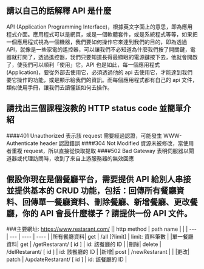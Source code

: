 ## 請以自己的話解釋 API 是什麼
API (Application Programming Interface)，根據英文字面上的意思，即為應用程式介面。應用程式可以是網頁，或是一個軟體套件，或是系統程式等等，如果把一個應用程式視為一個機器，我們要如何操作它來達到我們的目的，即為透過 API，就像是一些家電的遙控器，可以讓我們不必知道為什麼我們按了開關鍵，電器就打開了，透過遙控器，我們只要知道長得最顯眼的電源鍵按下去，他就會開啟了，使我們可以順利「使用」它。API 也是如此，每一個應用程式 (Application)，要從外部去使用它，必須透過他的 api 去使用它，才能達到我們要它操作的功能，或是顯示給我們的資訊。而每個應用程式都有自己的 api 文件，類似使用手冊，讓我們去讀懂該如何去操作。


## 請找出三個課程沒教的 HTTP status code 並簡單介紹

####401 Unauthorized
表示該 request 需要經過認證，可能發生 WWW-Authenticate header 認證錯誤 
####304 Not Modified
資源未被修改，當使用者重複 request，所以直接從快取提取
####502 Bad Gateway
表明伺服器以閘道器或代理訪問時，收到了來自上游服務器的無效回應

## 假設你現在是個餐廳平台，需要提供 API 給別人串接並提供基本的 CRUD 功能，包括：回傳所有餐廳資料、回傳單一餐廳資料、刪除餐廳、新增餐廳、更改餐廳，你的 API 會長什麼樣子？請提供一份 API 文件。
###主要網址: https://www.restarant.com/
|| http method | path name |   |
| --- | --- |  ----  | ----  |
|所有餐廳資料| get | /all [?limit] | limit: 資料筆數  |
|單一餐廳資料| get | /getRestarant/ [ id ] | id: 該餐廳的 ID |
|刪除| delete | /delRestarant/ [ id ]   | id: 該餐廳的 ID  |
|新增| post | /newRestarant | |
|更改| patch | /updateRestarant/ [ id ]  | id: 該餐廳的 ID  |

